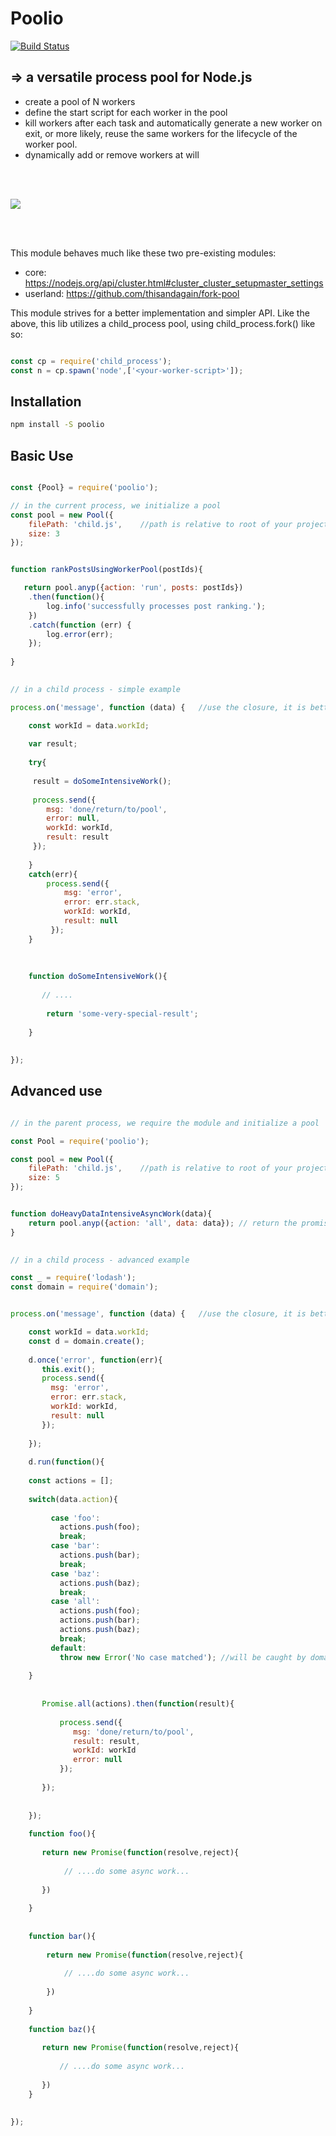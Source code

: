 # Poolio

[![Build Status](https://travis-ci.org/ORESoftware/poolio.svg?branch=master)](https://travis-ci.org/ORESoftware/poolio)


##  => a versatile process pool for Node.js

* create a pool of N workers
* define the start script for each worker in the pool
* kill workers after each task and automatically generate a new worker on exit, or more likely, reuse the same
workers for the lifecycle of the worker pool.
* dynamically add or remove workers at will

<br>
<br>

<a href="https://nodei.co/npm/poolio/"><img src="https://nodei.co/npm/poolio.png?downloads=true&downloadRank=true&stars=true"></a>

<br>
<br>

This module behaves much like these two pre-existing modules:

* core: https://nodejs.org/api/cluster.html#cluster_cluster_setupmaster_settings
* userland: https://github.com/thisandagain/fork-pool

This module strives for a better implementation and simpler API. Like the above,
this lib utilizes a child_process pool, using child_process.fork() like so: 


```javascript

const cp = require('child_process');
const n = cp.spawn('node',['<your-worker-script>']);

```

## Installation

```bash
npm install -S poolio
```

## Basic Use

```js

const {Pool} = require('poolio');

// in the current process, we initialize a pool
const pool = new Pool({
    filePath: 'child.js',    //path is relative to root of your project, but it's best to pass in an absolute path
    size: 3
});


function rankPostsUsingWorkerPool(postIds){

   return pool.anyp({action: 'run', posts: postIds})
    .then(function(){
        log.info('successfully processes post ranking.');
    })
    .catch(function (err) {
        log.error(err);
    });
    
}
       

// in a child process - simple example

process.on('message', function (data) {   //use the closure, it is better that way

    const workId = data.workId;
    
    var result;
    
    try{
    
     result = doSomeIntensiveWork();
     
     process.send({
        msg: 'done/return/to/pool',
        error: null,
        workId: workId,
        result: result
     });
     
    }
    catch(err){
        process.send({
            msg: 'error',
            error: err.stack,
            workId: workId,
            result: null
         });
    }
    
    
    
    function doSomeIntensiveWork(){
    
       // ....
    
        return 'some-very-special-result';
    
    }
    
    
});


```

## Advanced use

```js

// in the parent process, we require the module and initialize a pool

const Pool = require('poolio');

const pool = new Pool({
    filePath: 'child.js',    //path is relative to root of your project
    size: 5
});


function doHeavyDataIntensiveAsyncWork(data){
    return pool.anyp({action: 'all', data: data}); // return the promise
}
       

// in a child process - advanced example

const _ = require('lodash');
const domain = require('domain');


process.on('message', function (data) {   //use the closure, it is better that way

    const workId = data.workId;
    const d = domain.create();
    
    d.once('error', function(err){
       this.exit();
       process.send({
         msg: 'error',
         error: err.stack,
         workId: workId,
         result: null
       });
    
    });
    
    d.run(function(){
    
    const actions = [];
    
    switch(data.action){
    
         case 'foo':
           actions.push(foo);
           break;
         case 'bar':
           actions.push(bar);
           break;
         case 'baz':
           actions.push(baz);
           break;
         case 'all':
           actions.push(foo);
           actions.push(bar);
           actions.push(baz);
           break;
         default:
           throw new Error('No case matched'); //will be caught by domain.on('error')
    
    }
    
    
       Promise.all(actions).then(function(result){
       
           process.send({
              msg: 'done/return/to/pool',
              result: result,
              workId: workId
              error: null
           });
    
       });
    
    
    });
    
    function foo(){
       
       return new Promise(function(resolve,reject){
       
            // ....do some async work...
        
       })
       
    }
    
    
    function bar(){
    
        return new Promise(function(resolve,reject){
             
            // ....do some async work...
              
        })
    
    }
    
    function baz(){
    
       return new Promise(function(resolve,reject){
              
           // ....do some async work...
               
       })
    }
    
    
});


```

